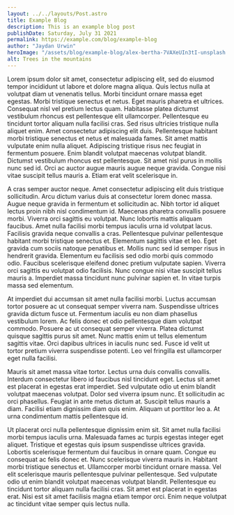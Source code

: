 ```yaml
---
layout: ../../layouts/Post.astro
title: Example Blog
description: This is an example blog post
publishDate: Saturday, July 31 2021
permalink: https://example.com/blog/example-blog
author: "Jaydan Urwin"
heroImage: "/assets/blog/example-blog/alex-bertha-7VAXeUIn3tI-unsplash.jpg"
alt: Trees in the mountains
---
```


Lorem ipsum dolor sit amet, consectetur adipiscing elit, sed do eiusmod tempor incididunt ut labore et dolore magna aliqua. Quis lectus nulla at volutpat diam ut venenatis tellus. Morbi tincidunt ornare massa eget egestas. Morbi tristique senectus et netus. Eget mauris pharetra et ultrices. Consequat nisl vel pretium lectus quam. Habitasse platea dictumst vestibulum rhoncus est pellentesque elit ullamcorper. Pellentesque eu tincidunt tortor aliquam nulla facilisi cras. Sed risus ultricies tristique nulla aliquet enim. Amet consectetur adipiscing elit duis. Pellentesque habitant morbi tristique senectus et netus et malesuada fames. Sit amet mattis vulputate enim nulla aliquet. Adipiscing tristique risus nec feugiat in fermentum posuere. Enim blandit volutpat maecenas volutpat blandit. Dictumst vestibulum rhoncus est pellentesque. Sit amet nisl purus in mollis nunc sed id. Orci ac auctor augue mauris augue neque gravida. Congue nisi vitae suscipit tellus mauris a. Etiam erat velit scelerisque in.

A cras semper auctor neque. Amet consectetur adipiscing elit duis tristique sollicitudin. Arcu dictum varius duis at consectetur lorem donec massa. Augue neque gravida in fermentum et sollicitudin ac. Nibh tortor id aliquet lectus proin nibh nisl condimentum id. Maecenas pharetra convallis posuere morbi. Viverra orci sagittis eu volutpat. Nunc lobortis mattis aliquam faucibus. Amet nulla facilisi morbi tempus iaculis urna id volutpat lacus. Facilisis gravida neque convallis a cras. Pellentesque pulvinar pellentesque habitant morbi tristique senectus et. Elementum sagittis vitae et leo. Eget gravida cum sociis natoque penatibus et. Mollis nunc sed id semper risus in hendrerit gravida. Elementum eu facilisis sed odio morbi quis commodo odio. Faucibus scelerisque eleifend donec pretium vulputate sapien. Viverra orci sagittis eu volutpat odio facilisis. Nunc congue nisi vitae suscipit tellus mauris a. Imperdiet massa tincidunt nunc pulvinar sapien et. In vitae turpis massa sed elementum.

At imperdiet dui accumsan sit amet nulla facilisi morbi. Luctus accumsan tortor posuere ac ut consequat semper viverra nam. Suspendisse ultrices gravida dictum fusce ut. Fermentum iaculis eu non diam phasellus vestibulum lorem. Ac felis donec et odio pellentesque diam volutpat commodo. Posuere ac ut consequat semper viverra. Platea dictumst quisque sagittis purus sit amet. Nunc mattis enim ut tellus elementum sagittis vitae. Orci dapibus ultrices in iaculis nunc sed. Fusce id velit ut tortor pretium viverra suspendisse potenti. Leo vel fringilla est ullamcorper eget nulla facilisi.

Mauris sit amet massa vitae tortor. Lectus urna duis convallis convallis. Interdum consectetur libero id faucibus nisl tincidunt eget. Lectus sit amet est placerat in egestas erat imperdiet. Sed vulputate odio ut enim blandit volutpat maecenas volutpat. Dolor sed viverra ipsum nunc. Et sollicitudin ac orci phasellus. Feugiat in ante metus dictum at. Suscipit tellus mauris a diam. Facilisi etiam dignissim diam quis enim. Aliquam ut porttitor leo a. At urna condimentum mattis pellentesque id.

Ut placerat orci nulla pellentesque dignissim enim sit. Sit amet nulla facilisi morbi tempus iaculis urna. Malesuada fames ac turpis egestas integer eget aliquet. Tristique et egestas quis ipsum suspendisse ultrices gravida. Lobortis scelerisque fermentum dui faucibus in ornare quam. Congue eu consequat ac felis donec et. Nunc scelerisque viverra mauris in. Habitant morbi tristique senectus et. Ullamcorper morbi tincidunt ornare massa. Vel elit scelerisque mauris pellentesque pulvinar pellentesque. Sed vulputate odio ut enim blandit volutpat maecenas volutpat blandit. Pellentesque eu tincidunt tortor aliquam nulla facilisi cras. Sit amet est placerat in egestas erat. Nisi est sit amet facilisis magna etiam tempor orci. Enim neque volutpat ac tincidunt vitae semper quis lectus nulla.
